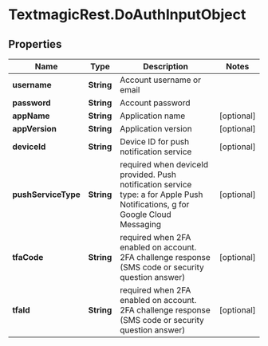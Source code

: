 # TextmagicRest.DoAuthInputObject

## Properties
Name | Type | Description | Notes
------------ | ------------- | ------------- | -------------
**username** | **String** | Account username or email | 
**password** | **String** | Account password | 
**appName** | **String** | Application name | [optional] 
**appVersion** | **String** | Application version | [optional] 
**deviceId** | **String** | Device ID for push notification service | [optional] 
**pushServiceType** | **String** | required when deviceId provided. Push notification service type: a for Apple Push Notifications, g for Google Cloud Messaging | [optional] 
**tfaCode** | **String** | required when 2FA enabled on account. 2FA challenge response (SMS code or security question answer) | [optional] 
**tfaId** | **String** | required when 2FA enabled on account. 2FA challenge response (SMS code or security question answer) | [optional] 


